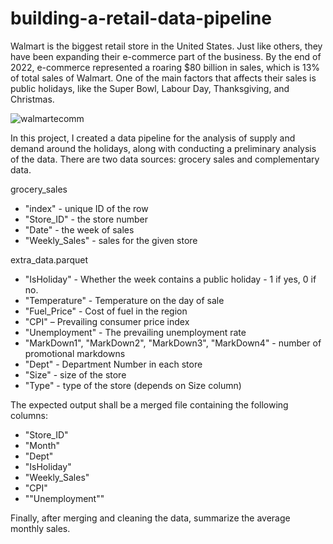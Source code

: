 # building-a-retail-data-pipeline

Walmart is the biggest retail store in the United States. Just like others, they have been expanding their e-commerce part of the business. By the end of 2022, e-commerce represented a roaring $80 billion in sales, which is 13% of total sales of Walmart. One of the main factors that affects their sales is public holidays, like the Super Bowl, Labour Day, Thanksgiving, and Christmas.

![walmartecomm](https://github.com/tonychu805/building-a-retail-data-pipeline/assets/13603908/7f5a6c83-ef1f-4fb1-adce-a75a24d8c9e8)

In this project, I created a data pipeline for the analysis of supply and demand around the holidays, along with conducting a preliminary analysis of the data. There are two data sources: grocery sales and complementary data.


grocery_sales
- "index" - unique ID of the row
- "Store_ID" - the store number
- "Date" - the week of sales
- "Weekly_Sales" - sales for the given store

extra_data.parquet
- "IsHoliday" - Whether the week contains a public holiday - 1 if yes, 0 if no.
- "Temperature" - Temperature on the day of sale
- "Fuel_Price" - Cost of fuel in the region
- "CPI" – Prevailing consumer price index
- "Unemployment" - The prevailing unemployment rate
- "MarkDown1", "MarkDown2", "MarkDown3", "MarkDown4" - number of promotional markdowns
- "Dept" - Department Number in each store
- "Size" - size of the store
- "Type" - type of the store (depends on Size column)

The expected output shall be a merged file containing the following columns:

- "Store_ID"
- "Month"
- "Dept"
- "IsHoliday"
- "Weekly_Sales"
- "CPI"
- ""Unemployment""

Finally, after merging and cleaning the data, summarize the average monthly sales.
